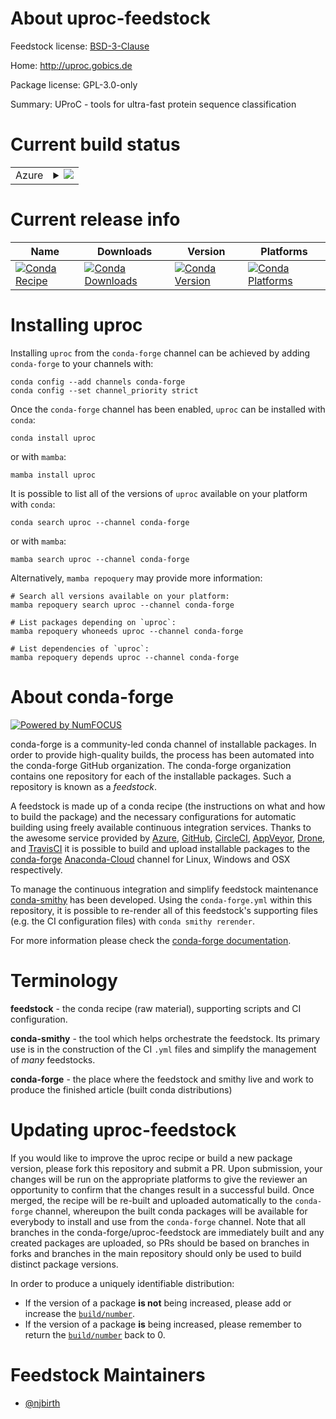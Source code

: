 About uproc-feedstock
=====================

Feedstock license: [BSD-3-Clause](https://github.com/conda-forge/uproc-feedstock/blob/main/LICENSE.txt)

Home: http://uproc.gobics.de

Package license: GPL-3.0-only

Summary: UProC - tools for ultra-fast protein sequence classification

Current build status
====================


<table>
    
  <tr>
    <td>Azure</td>
    <td>
      <details>
        <summary>
          <a href="https://dev.azure.com/conda-forge/feedstock-builds/_build/latest?definitionId=20155&branchName=main">
            <img src="https://dev.azure.com/conda-forge/feedstock-builds/_apis/build/status/uproc-feedstock?branchName=main">
          </a>
        </summary>
        <table>
          <thead><tr><th>Variant</th><th>Status</th></tr></thead>
          <tbody><tr>
              <td>linux_64</td>
              <td>
                <a href="https://dev.azure.com/conda-forge/feedstock-builds/_build/latest?definitionId=20155&branchName=main">
                  <img src="https://dev.azure.com/conda-forge/feedstock-builds/_apis/build/status/uproc-feedstock?branchName=main&jobName=linux&configuration=linux%20linux_64_" alt="variant">
                </a>
              </td>
            </tr><tr>
              <td>osx_64</td>
              <td>
                <a href="https://dev.azure.com/conda-forge/feedstock-builds/_build/latest?definitionId=20155&branchName=main">
                  <img src="https://dev.azure.com/conda-forge/feedstock-builds/_apis/build/status/uproc-feedstock?branchName=main&jobName=osx&configuration=osx%20osx_64_" alt="variant">
                </a>
              </td>
            </tr><tr>
              <td>win_64</td>
              <td>
                <a href="https://dev.azure.com/conda-forge/feedstock-builds/_build/latest?definitionId=20155&branchName=main">
                  <img src="https://dev.azure.com/conda-forge/feedstock-builds/_apis/build/status/uproc-feedstock?branchName=main&jobName=win&configuration=win%20win_64_" alt="variant">
                </a>
              </td>
            </tr>
          </tbody>
        </table>
      </details>
    </td>
  </tr>
</table>

Current release info
====================

| Name | Downloads | Version | Platforms |
| --- | --- | --- | --- |
| [![Conda Recipe](https://img.shields.io/badge/recipe-uproc-green.svg)](https://anaconda.org/conda-forge/uproc) | [![Conda Downloads](https://img.shields.io/conda/dn/conda-forge/uproc.svg)](https://anaconda.org/conda-forge/uproc) | [![Conda Version](https://img.shields.io/conda/vn/conda-forge/uproc.svg)](https://anaconda.org/conda-forge/uproc) | [![Conda Platforms](https://img.shields.io/conda/pn/conda-forge/uproc.svg)](https://anaconda.org/conda-forge/uproc) |

Installing uproc
================

Installing `uproc` from the `conda-forge` channel can be achieved by adding `conda-forge` to your channels with:

```
conda config --add channels conda-forge
conda config --set channel_priority strict
```

Once the `conda-forge` channel has been enabled, `uproc` can be installed with `conda`:

```
conda install uproc
```

or with `mamba`:

```
mamba install uproc
```

It is possible to list all of the versions of `uproc` available on your platform with `conda`:

```
conda search uproc --channel conda-forge
```

or with `mamba`:

```
mamba search uproc --channel conda-forge
```

Alternatively, `mamba repoquery` may provide more information:

```
# Search all versions available on your platform:
mamba repoquery search uproc --channel conda-forge

# List packages depending on `uproc`:
mamba repoquery whoneeds uproc --channel conda-forge

# List dependencies of `uproc`:
mamba repoquery depends uproc --channel conda-forge
```


About conda-forge
=================

[![Powered by
NumFOCUS](https://img.shields.io/badge/powered%20by-NumFOCUS-orange.svg?style=flat&colorA=E1523D&colorB=007D8A)](https://numfocus.org)

conda-forge is a community-led conda channel of installable packages.
In order to provide high-quality builds, the process has been automated into the
conda-forge GitHub organization. The conda-forge organization contains one repository
for each of the installable packages. Such a repository is known as a *feedstock*.

A feedstock is made up of a conda recipe (the instructions on what and how to build
the package) and the necessary configurations for automatic building using freely
available continuous integration services. Thanks to the awesome service provided by
[Azure](https://azure.microsoft.com/en-us/services/devops/), [GitHub](https://github.com/),
[CircleCI](https://circleci.com/), [AppVeyor](https://www.appveyor.com/),
[Drone](https://cloud.drone.io/welcome), and [TravisCI](https://travis-ci.com/)
it is possible to build and upload installable packages to the
[conda-forge](https://anaconda.org/conda-forge) [Anaconda-Cloud](https://anaconda.org/)
channel for Linux, Windows and OSX respectively.

To manage the continuous integration and simplify feedstock maintenance
[conda-smithy](https://github.com/conda-forge/conda-smithy) has been developed.
Using the ``conda-forge.yml`` within this repository, it is possible to re-render all of
this feedstock's supporting files (e.g. the CI configuration files) with ``conda smithy rerender``.

For more information please check the [conda-forge documentation](https://conda-forge.org/docs/).

Terminology
===========

**feedstock** - the conda recipe (raw material), supporting scripts and CI configuration.

**conda-smithy** - the tool which helps orchestrate the feedstock.
                   Its primary use is in the construction of the CI ``.yml`` files
                   and simplify the management of *many* feedstocks.

**conda-forge** - the place where the feedstock and smithy live and work to
                  produce the finished article (built conda distributions)


Updating uproc-feedstock
========================

If you would like to improve the uproc recipe or build a new
package version, please fork this repository and submit a PR. Upon submission,
your changes will be run on the appropriate platforms to give the reviewer an
opportunity to confirm that the changes result in a successful build. Once
merged, the recipe will be re-built and uploaded automatically to the
`conda-forge` channel, whereupon the built conda packages will be available for
everybody to install and use from the `conda-forge` channel.
Note that all branches in the conda-forge/uproc-feedstock are
immediately built and any created packages are uploaded, so PRs should be based
on branches in forks and branches in the main repository should only be used to
build distinct package versions.

In order to produce a uniquely identifiable distribution:
 * If the version of a package **is not** being increased, please add or increase
   the [``build/number``](https://docs.conda.io/projects/conda-build/en/latest/resources/define-metadata.html#build-number-and-string).
 * If the version of a package **is** being increased, please remember to return
   the [``build/number``](https://docs.conda.io/projects/conda-build/en/latest/resources/define-metadata.html#build-number-and-string)
   back to 0.

Feedstock Maintainers
=====================

* [@njbirth](https://github.com/njbirth/)

